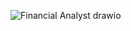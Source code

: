 
![Financial Analyst drawio](https://github.com/user-attachments/assets/2e69cb97-6be0-4fd2-a0e6-d86767c3991a)
